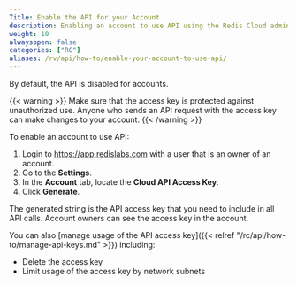 ```yaml
---
Title: Enable the API for your Account
description: Enabling an account to use API using the Redis Cloud admin console
weight: 10
alwaysopen: false
categories: ["RC"]
aliases: /rv/api/how-to/enable-your-account-to-use-api/
---
```

By default, the API is disabled for accounts.

{{< warning >}}
Make sure that the access key is protected against unauthorized use. Anyone who sends an API request with the access key can make changes to your account.
{{< /warning >}}

To enable an account to use API:

1. Login to <https://app.redislabs.com> with a user that is an owner of an account.
1. Go to the **Settings**.
1. In the **Account** tab, locate the **Cloud API Access Key**.
1. Click **Generate**.

The generated string is the API access key that you need to include in all API calls.
Account owners can see the access key in the account.

You can also [manage usage of the API access key]({{< relref "/rc/api/how-to/manage-api-keys.md" >}}) including:

- Delete the access key
- Limit usage of the access key by network subnets
